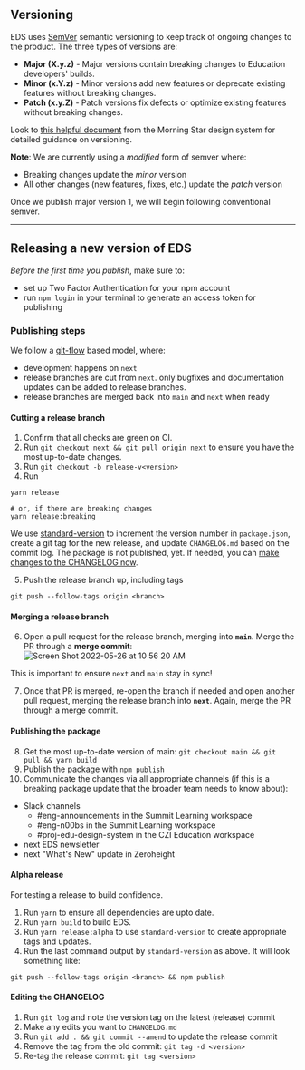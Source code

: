 ## Versioning

EDS uses [SemVer](https://semver.org/) semantic versioning to keep track of ongoing changes to the product. The three types of versions are:

- **Major (X.y.z)** - Major versions contain breaking changes to Education developers' builds.
- **Minor (x.Y.z)** - Minor versions add new features or deprecate existing features without breaking changes.
- **Patch (x.y.Z)** - Patch versions fix defects or optimize existing features without breaking changes.

Look to [this helpful document](http://designsystem.morningstar.com/about/versioning.html) from the Morning Star design system for detailed guidance on versioning.

**Note**: We are currently using a _modified_ form of semver where:

- Breaking changes update the _minor_ version
- All other changes (new features, fixes, etc.) update the _patch_ version

Once we publish major version 1, we will begin following conventional semver.

---

## Releasing a new version of EDS

_Before the first time you publish_, make sure to:

- set up Two Factor Authentication for your npm account
- run `npm login` in your terminal to generate an access token for publishing

### Publishing steps
We follow a [git-flow](https://nvie.com/posts/a-successful-git-branching-model/) based model, where:
- development happens on `next`
- release branches are cut from `next`. only bugfixes and documentation updates can be added to release branches.
- release branches are merged back into `main` and `next` when ready

#### Cutting a release branch

1. Confirm that all checks are green on CI.
2. Run `git checkout next && git pull origin next` to ensure you have the most up-to-date changes.
3. Run `git checkout -b release-v<version>`
4. Run

```
yarn release

# or, if there are breaking changes
yarn release:breaking
```

We use [standard-version](https://github.com/conventional-changelog/standard-version) to increment the version number in `package.json`, create a git tag for the new release, and update `CHANGELOG.md` based on the commit log. The package is not published, yet. If needed, you can [make changes to the CHANGELOG now](#editing-the-changelog).

5. Push the release branch up, including tags
```
git push --follow-tags origin <branch>
```

#### Merging a release branch
6. Open a pull request for the release branch, merging into **`main`**. Merge the PR through a **merge commit**:
![Screen Shot 2022-05-26 at 10 56 20 AM](https://user-images.githubusercontent.com/15840841/170514789-4f936ba2-c63d-486c-827a-b9e9e86b612e.png)

This is important to ensure `next` and `main` stay in sync!

7. Once that PR is merged, re-open the branch if needed and open another pull request, merging the release branch into **`next`**. Again, merge the PR through a merge commit.

#### Publishing the package
8. Get the most up-to-date version of main: `git checkout main && git pull && yarn build`
9. Publish the package with `npm publish`
10. Communicate the changes via all appropriate channels (if this is a breaking package update that the broader team needs to know about):

- Slack channels
  - #eng-announcements in the Summit Learning workspace
  - #eng-n00bs in the Summit Learning workspace
  - #proj-edu-design-system in the CZI Education workspace
- next EDS newsletter
- next "What's New" update in Zeroheight

#### Alpha release

For testing a release to build confidence.

1. Run `yarn` to ensure all dependencies are upto date.
2. Run `yarn build` to build EDS.
3. Run `yarn release:alpha` to use `standard-version` to create appropriate tags and updates.
4. Run the last command output by `standard-version` as above. It will look something like:

```
git push --follow-tags origin <branch> && npm publish
```

#### Editing the CHANGELOG

1. Run `git log` and note the version tag on the latest (release) commit
2. Make any edits you want to `CHANGELOG.md`
3. Run `git add . && git commit --amend` to update the release commit
4. Remove the tag from the old commit: `git tag -d <version>`
5. Re-tag the release commit: `git tag <version>`
